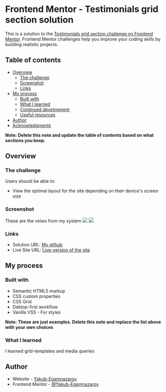 # Frontend Mentor - Testimonials grid section solution

This is a solution to the [Testimonials grid section challenge on Frontend Mentor](https://www.frontendmentor.io/challenges/testimonials-grid-section-Nnw6J7Un7). Frontend Mentor challenges help you improve your coding skills by building realistic projects.

## Table of contents

- [Overview](#overview)
  - [The challenge](#the-challenge)
  - [Screenshot](#screenshot)
  - [Links](#links)
- [My process](#my-process)
  - [Built with](#built-with)
  - [What I learned](#what-i-learned)
  - [Continued development](#continued-development)
  - [Useful resources](#useful-resources)
- [Author](#author)
- [Acknowledgments](#acknowledgments)

**Note: Delete this note and update the table of contents based on what sections you keep.**

## Overview

### The challenge

Users should be able to:

- View the optimal layout for the site depending on their device's screen size

### Screenshot

These are the veiws from my system
![](./screenshot-desktop.jpg)
![](./screenshot-mobile.jpg)

### Links

- Solution URL: [My github](https://github.com/Yakub-Egamnazarov/frontendMentor-testimonials.git)
- Live Site URL: [Live-version of the site](https://your-live-site-url.com)

## My process

### Built with

- Semantic HTML5 markup
- CSS custom properties
- CSS Grid
- Dektop-first workflow
- Vanilla VSS - For styles

**Note: These are just examples. Delete this note and replace the list above with your own choices**

### What I learned

I learned grid-templates and media queries

## Author

- Website - [Yakub-Egamnazarov](https://github.com/Yakub-Egamnazarov/frontendMentor-testimonials.git)
- Frontend Mentor - [@Yakub-Egamnazarov](https://www.frontendmentor.io/profile/yourusername)
